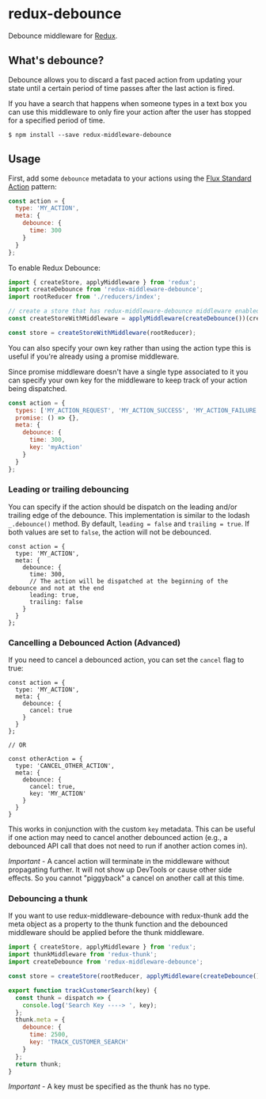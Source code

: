 # redux-debounce

Debounce middleware for [Redux](https://github.com/rackt/redux).

## What's debounce?

Debounce allows you to discard a fast paced action from updating your state until a certain period of time passes after the last action is fired.

If you have a search that happens when someone types in a text box you can use this middleware to only fire your action after the user has stopped for a specified period of time.

```
$ npm install --save redux-middleware-debounce
```

## Usage

First, add some `debounce` metadata to your actions using the [Flux Standard Action](https://github.com/acdlite/flux-standard-action) pattern:

```js
const action = {
  type: 'MY_ACTION',
  meta: {
    debounce: {
      time: 300
    }
  }
};
```

To enable Redux Debounce:

```js
import { createStore, applyMiddleware } from 'redux';
import createDebounce from 'redux-middleware-debounce';
import rootReducer from './reducers/index';

// create a store that has redux-middleware-debounce middleware enabled
const createStoreWithMiddleware = applyMiddleware(createDebounce())(createStore);

const store = createStoreWithMiddleware(rootReducer);
```

You can also specify your own key rather than using the action type this is useful if you're already using a promise middleware.

Since promise middleware doesn't have a single type associated to it you can specify your own key for the middleware to keep track of your action being dispatched.

```js
const action = {
  types: ['MY_ACTION_REQUEST', 'MY_ACTION_SUCCESS', 'MY_ACTION_FAILURE'],
  promise: () => {},
  meta: {
    debounce: {
      time: 300,
      key: 'myAction'
    }
  }
};
```

### Leading or trailing debouncing

You can specify if the action should be dispatch on the leading and/or trailing edge of the debounce. This implementation is similar to the lodash `_.debounce()` method. By default, `leading = false` and `trailing = true`. If both values are set to `false`, the action will not be debounced.

```
const action = {
  type: 'MY_ACTION',
  meta: {
    debounce: {
      time: 300,
      // The action will be dispatched at the beginning of the debounce and not at the end
      leading: true,
      trailing: false
    }
  }
};
```

### Cancelling a Debounced Action (Advanced)

If you need to cancel a debounced action, you can set the `cancel` flag to true:

```
const action = {
  type: 'MY_ACTION',
  meta: {
    debounce: {
      cancel: true
    }
  }
};

// OR

const otherAction = {
  type: 'CANCEL_OTHER_ACTION',
  meta: {
    debounce: {
      cancel: true,
      key: 'MY_ACTION'
    }
  }
}
```

This works in conjunction with the custom `key` metadata. This can be useful if one action may need to cancel another debounced action (e.g., a debounced API call that does not need to run if another action comes in).

_Important_ - A cancel action will terminate in the middleware without propagating further. It will not show up DevTools or cause other side effects. So you cannot "piggyback" a cancel on another call at this time.

### Debouncing a thunk

If you want to use redux-middleware-debounce with redux-thunk add the meta object as a property to the thunk function and the debounced middleware should be applied before the thunk middleware.

```js
import { createStore, applyMiddleware } from 'redux';
import thunkMiddleware from 'redux-thunk';
import createDebounce from 'redux-middleware-debounce';

const store = createStore(rootReducer, applyMiddleware(createDebounce(), thunk));

export function trackCustomerSearch(key) {
  const thunk = dispatch => {
    console.log('Search Key ----> ', key);
  };
  thunk.meta = {
    debounce: {
      time: 2500,
      key: 'TRACK_CUSTOMER_SEARCH'
    }
  };
  return thunk;
}
```

_Important_ - A key must be specified as the thunk has no type.
